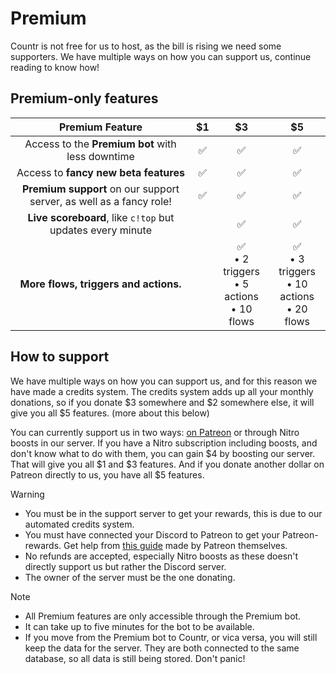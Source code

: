 # Premium

Countr is not free for us to host, as the bill is rising we need some supporters. We have multiple ways on how you can support us, continue reading to know how!

## Premium-only features

| <center>Premium Feature</center>                                                     | <center>$1</center> | <center>$3</center>  | <center>$5</center> |
|:-------------------------------------------------------------------------------------|:--------------------|:---------------------|:--------------------|
| <center>Access to the **Premium bot** with less downtime</center>                    | <center>✅</center> | <center>✅</center> | <center>✅</center> |
| <center>Access to **fancy new beta features**</center>                               | <center>✅</center> | <center>✅</center> | <center>✅</center> |
| <center>**Premium support** on our support server, as well as a fancy role!</center> | <center>✅</center> | <center>✅</center> | <center>✅</center> |
| <center>**Live scoreboard**, like `c!top` but updates every minute</center>          |                     | <center>✅</center> | <center>✅</center>  |
| <center>**More flows, triggers and actions.**<center>                                |                     | <center>✅<br/>• 2 triggers<br/>• 5 actions<br/>• 10 flows</center> | <center>✅<br/>• 3 triggers<br/>• 10 actions<br/>• 20 flows</center> |

## How to support

We have multiple ways on how you can support us, and for this reason we have made a credits system. The credits system adds up all your monthly donations, so if you donate $3 somewhere and $2 somewhere else, it will give you all $5 features. (more about this below)

You can currently support us in two ways: [on Patreon](https://patreon.com/promises) or through Nitro boosts in our server. If you have a Nitro subscription including boosts, and don't know what to do with them, you can gain $4 by boosting our server. That will give you all $1 and $3 features. And if you donate another dollar on Patreon directly to us, you have all $5 features.

> [!WARNING]
> - You must be in the support server to get your rewards, this is due to our automated credits system.
> - You must have connected your Discord to Patreon to get your Patreon-rewards. Get help from [this guide](https://support.patreon.com/hc/en-us/articles/212052266-Get-my-Discord-role#h_21f22930-84c5-4950-b6b1-3e83312f66dc) made by Patreon themselves.
> - No refunds are accepted, especially Nitro boosts as these doesn't directly support us but rather the Discord server.
> - The owner of the server must be the one donating.

> [!NOTE]
> - All Premium features are only accessible through the Premium bot.
> - It can take up to five minutes for the bot to be available.
> - If you move from the Premium bot to Countr, or vica versa, you will still keep the data for the server. They are both connected to the same database, so all data is still being stored. Don't panic!